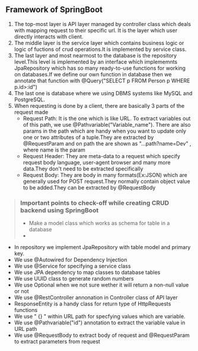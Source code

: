 ## Framework of SpringBoot
1. The top-most layer is API layer managed by controller class which deals with mapping request to their specific url.
It is the layer which user directly interacts with client. 
2. The middle layer is the service layer which contains business logic or logic of fuctions of crud operations.It is implemented by service class.
3. The last layer and most nearmost to the database is the repository level.This level is implemented by an interface which implememnts JpaRepository which has so many ready-to-use functions for working on databases.If we define our own function in database then we annotate that function with @Query("SELECT p FROM Person p WHERE p.id>:id")
4. The last one is database where we using DBMS systems like MySQL and PostgreSQL.
5. When requesting is done by a client, there are basically 3 parts of the request made
    - Request Path: It is the one which is like URL. To extract variables out of this path, we use @Pathvariable("Variable_name"). There are also params in the path which are handy when you want to update only one or two attributes of a tuple.They are extracted by @RequestParam and on path the are shown as "...path?name=Dev" , where name is the param
    - Request Header: They are meta-data to a request which specify request body language, user-agent browser and many more data.They don't need to be extracted specifically
    - Request Body: They are body in many formats(Ex:JSON) which are generally used for POST request.They normally contain object value to be added.They can be extracted by @RequestBody

> ### Important points to check-off while creating CRUD backend using SpringBoot
>- Make a model class which works as schema for table in a database
>- 


- In repository we implement JpaRepository with table model and primary key.
- We use @Autowired for Dependency Injection
- We use @Service for specifying a service class
- We use JPA dependency to map classes to database tables
- We use UUID class to generate random numbers    
- We use Optional when we not sure wether it will return a non-null value or not 
- We use @RestController annonation in Controller class of API layer
- ResponseEntity is a handy class for return type of HttpRequests functions
- We use " {} " within URL path for specfying values which are variable.
- We use @Pathvariable("id") annotation to extract the variable value in URL path
- We use @RequestBody to extract body of request and @RequestParam to extract parameters from request